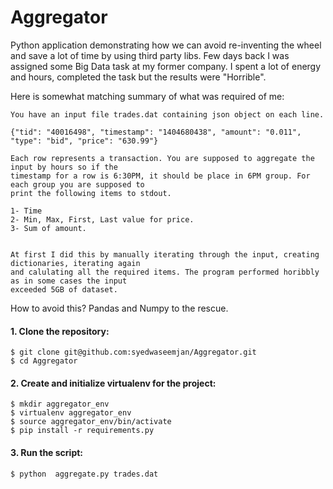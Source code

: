 # Aggregator
Python application demonstrating how we can avoid re-inventing the wheel and save a lot of time by using third party libs. Few days back I was assigned some Big Data task at my former company. I spent a lot of energy and hours, completed the task but the results were "Horrible".

Here is somewhat matching summary of what was required of me:

	You have an input file trades.dat containing json object on each line.

	{"tid": "40016498", "timestamp": "1404680438", "amount": "0.011", "type": "bid", "price": "630.99"}

	Each row represents a transaction. You are supposed to aggregate the input by hours so if the 
	timestamp for a row is 6:30PM, it should be place in 6PM group. For each group you are supposed to 
	print the following items to stdout.

	1- Time
	2- Min, Max, First, Last value for price.
	3- Sum of amount. 

	
	At first I did this by manually iterating through the input, creating dictionaries, iterating again 
	and calulating all the required items. The program performed horibbly as in some cases the input 
	exceeded 5GB of dataset.


How to avoid this? Pandas and Numpy to the rescue.

#### 1. Clone the repository:

    $ git clone git@github.com:syedwaseemjan/Aggregator.git
    $ cd Aggregator

#### 2. Create and initialize virtualenv for the project:
    
    $ mkdir aggregator_env
    $ virtualenv aggregator_env
    $ source aggregator_env/bin/activate
    $ pip install -r requirements.py

#### 3. Run the script:
    
    $ python  aggregate.py trades.dat


